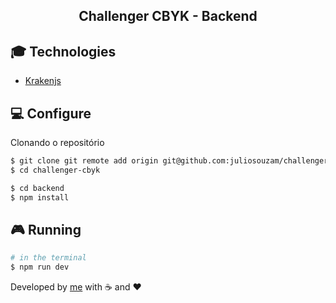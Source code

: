 <h2 align="center">
  Challenger CBYK - Backend
</h2>

## :mortar_board: Technologies

- [Krakenjs](http://krakenjs.com)

## :computer: Configure

Clonando o repositório

```sh
$ git clone git remote add origin git@github.com:juliosouzam/challenger-cbyk.git
$ cd challenger-cbyk
```

```sh
$ cd backend
$ npm install
```

## :video_game: Running

```sh
# in the terminal
$ npm run dev
```

Developed by [me](https://github.com/juliosouzam) with :coffee: and :heart:
